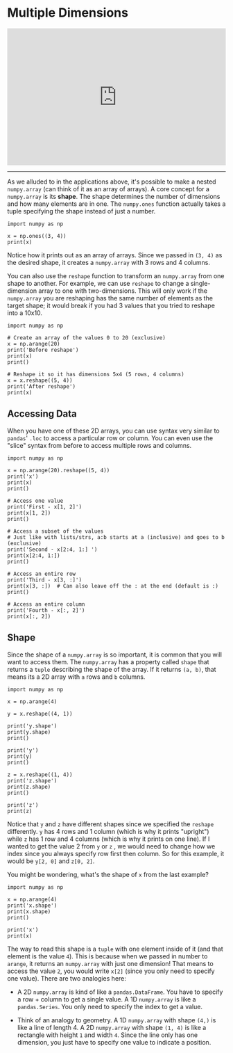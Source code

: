 # Multiple Dimensions

<div style="position: relative; padding-bottom: 62.5%; height: 0;">
    <iframe src="https://www.loom.com/embed/edce8d80ec52443e8a538f1b26a5000a" frameborder="0" webkitallowfullscreen mozallowfullscreen allowfullscreen style="position: absolute; top: 0; left: 0; width: 100%; height: 100%;"></iframe>
</div>

---

As we alluded to in the applications above, it's possible to make a nested `numpy.array` (can think of it as an array of arrays). A core concept for a `numpy.array` is its **shape**. The shape determines the number of dimensions and how many elements are in one. The `numpy.ones` function actually takes a tuple specifying the shape instead of just a number.

```{snippet}
import numpy as np

x = np.ones((3, 4))
print(x)
```

Notice how it prints out as an array of arrays. Since we passed in `(3, 4)` as the desired shape, it creates a `numpy.array` with 3 rows and 4 columns.

You can also use the `reshape` function to transform an `numpy.array` from one shape to another. For example, we can use `reshape` to change a single-dimension array to one with two-dimensions. This will only work if the `numpy.array` you are reshaping has the same number of elements as the target shape; it would break if you had 3 values that you tried to reshape into a 10x10.

```{snippet}
import numpy as np

# Create an array of the values 0 to 20 (exclusive)
x = np.arange(20)
print('Before reshape')
print(x)
print()

# Reshape it so it has dimensions 5x4 (5 rows, 4 columns)
x = x.reshape((5, 4))
print('After reshape')
print(x)
```

## Accessing Data

When you have one of these 2D arrays, you can use syntax very similar to `pandas`' `.loc` to access a particular row or column. You can even use the "slice" syntax from before to access multiple rows and columns.

```{snippet}
import numpy as np

x = np.arange(20).reshape((5, 4))
print('x')
print(x)
print()

# Access one value
print('First - x[1, 2]')
print(x[1, 2])
print()

# Access a subset of the values
# Just like with lists/strs, a:b starts at a (inclusive) and goes to b (exclusive)
print('Second - x[2:4, 1:] ')
print(x[2:4, 1:])
print()

# Access an entire row
print('Third - x[3, :]')
print(x[3, :])  # Can also leave off the : at the end (default is :)
print()

# Access an entire column
print('Fourth - x[:, 2]')
print(x[:, 2])
```

## Shape

Since the shape of a `numpy.array` is so important, it is common that you will want to access them. The `numpy.array` has a property called `shape` that returns a `tuple` describing the shape of the array. If it returns `(a, b)`, that means its a 2D array with `a` rows and `b` columns.

```{snippet}
import numpy as np

x = np.arange(4)

y = x.reshape((4, 1))

print('y.shape')
print(y.shape)
print()

print('y')
print(y)
print()

z = x.reshape((1, 4))
print('z.shape')
print(z.shape)
print()

print('z')
print(z)
```

Notice that `y` and `z` have different shapes since we specified the `reshape` differently. `y` has 4 rows and 1 column (which is why it prints "upright") while `z` has 1 row and 4 columns (which is why it prints on one line). If I wanted to get the value 2 from `y` or `z` , we would need to change how we index since you always specify row first then column. So for this example, it would be `y[2, 0]` and `z[0, 2]`.

You might be wondering, what's the shape of `x` from the last example?

```{snippet}
import numpy as np

x = np.arange(4)
print('x.shape')
print(x.shape)
print()

print('x')
print(x)
```

The way to read this shape is a `tuple` with one element inside of it (and that element is the value `4`). This is because when we passed in number to `arange`, it returns an `numpy.array` with just one dimension! That means to access the value `2`, you would write `x[2]` (since you only need to specify one value). There are two analogies here:

- A 2D `numpy.array` is kind of like a `pandas.DataFrame`. You have to specify a row + column to get a single value. A 1D `numpy.array` is like a `pandas.Series`. You only need to specify the index to get a value.

- Think of an analogy to geometry. A 1D `numpy.array` with shape `(4,)` is like a line of length 4. A 2D `numpy.array` with shape `(1, 4)` is like a rectangle with height `1` and width `4`. Since the line only has one dimension, you just have to specify one value to indicate a position.
